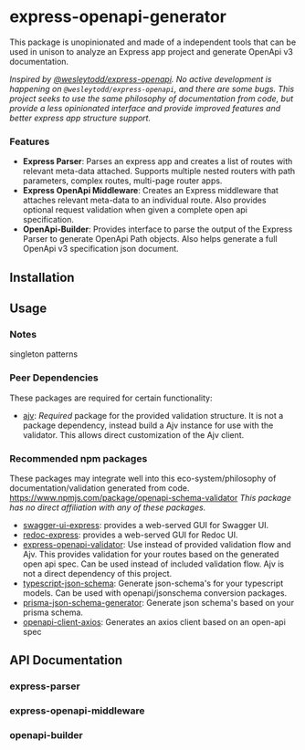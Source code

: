 # express-openapi-generator
This package is unopinionated and made of a independent tools that can be used in unison to analyze an Express app project and generate OpenApi v3 documentation.

*Inspired by [@wesleytodd/express-openapi](https://www.npmjs.com/package/@wesleytodd/openapi). No active development is happening on `@wesleytodd/express-openapi`, and there are some bugs. This project seeks to use the same philosophy of documentation from code, but provide a less opinionated interface and provide improved features and  better express app structure support.*
### Features
- **Express Parser**: Parses an express app and creates a list of routes with relevant meta-data attached. Supports multiple nested routers with path parameters, complex routes, multi-page router apps.
- **Express OpenApi Middleware**: Creates an Express middleware that attaches relevant meta-data to an individual route. Also provides optional request validation when given a complete open api specification.
- **OpenApi-Builder**: Provides interface to parse the output of the Express Parser to generate OpenApi Path objects. Also helps generate a full OpenApi v3 specification json document.

## Installation

## Usage

### Notes
singleton patterns

### Peer Dependencies
These packages are required for certain functionality: 
- [ajv](https://www.npmjs.com/package/ajv): *Required* package for the provided validation structure. It is not a package dependency, instead build a Ajv instance for use with the validator. This allows direct customization of the Ajv client.
### Recommended npm packages
These packages may integrate well into this eco-system/philosophy of documentation/validation generated from code. 
https://www.npmjs.com/package/openapi-schema-validator
*This package has no direct affiliation with any of these packages.*
- [swagger-ui-express](https://www.npmjs.com/package/swagger-ui-express): provides a web-served GUI for Swagger UI. 
- [redoc-express](https://www.npmjs.com/package/redoc-express): provides a web-served GUI for Redoc UI.
- [express-openapi-validator](https://www.npmjs.com/package/express-openapi-validator): Use instead of provided validation flow and Ajv. This provides validation for your routes based on the generated open api spec. Can be used instead of included validation flow. Ajv is not a direct dependency of this project.
- [typescript-json-schema](https://www.npmjs.com/package/express-openapi-validator): Generate json-schema's for your typescript models. Can be used with openapi/jsonschema conversion packages.
- [prisma-json-schema-generator](https://www.npmjs.com/package/prisma-json-schema-generator): Generate json schema's based on your prisma schema.
- [openapi-client-axios](https://www.npmjs.com/package/openapi-client-axios): Generates an axios client based on an open-api spec
## API Documentation

### express-parser
### express-openapi-middleware
### openapi-builder
